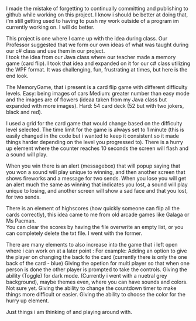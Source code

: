 I made the mistake of forgetting to continually committing and publishing to github while working on this project.
I know i should be better at doing that, i'm still getting used to having to push my work outside of a program im currently working on.
I will do better.

This project is one where I came up with the idea during class.  Our Professor suggested that we form our own ideas of what was taught during our c# class 
and use them in our project.  
I took the idea from our Java class where our teacher made a memory game (card flip).  I took that idea and expanded on it for our c# class utilizing the WPF format.
It was challenging, fun, frustrating at times, but here is the end look. 

The MemoryGame, that i present is a card flip game with different difficulty levels.
Easy: being images of cars 
Medium: greater number than easy mode and the images are of flowers (ideaa taken from my Java class but expanded with more images).
Hard: 54 card deck (52 but with two jokers, black and red).

I used a grid for the card game that would change based on the difficulty level selected. 
The time limit for the game is always set to 1 minute (this is easily changed in the code but i wanted to keep it consistent so it made things harder depending on the level you progressed to).
There is a hurry up element where the counter reaches 10 seconds the screen will flash and a sound will play.

When you win there is an alert (messagebox) that will popup saying that you won a sound will play unique to winning, and then another screen that shows fireworks and a message for two sends. 
When you lose you will get an alert much the same as winning that indicates you lost, a sound will play unique to losing, and another screen will show a sad face and that you lost, for two sends.

There is an element of highscores (how quickly someone can flip all the cards correctly), this idea came to me from old arcade games like Galaga or Ms Pacman.  
You can clear the scores by having the file overwrite an empty list, or you can completely delete the txt file.  I went with the former.

There are many elements to also increase into the game that i left open where i can work on at a later point :
For example: Adding an option to give the player on changing the back fo the card (currently there is only the one back of the card - blue)
Giving the opetion for multi player so that when one person is done the other player is prompted to take the controls.
Giving the ability (Toggle) for dark mode.  (Currently i went with a nuetral grey background), maybe themes even, where you can have sounds and colors.  Not sure yet.
Giving the ability to change the countdown timer to make things more difficult or easier.
Giving the ability to choose the color for the hurry up element.

Just things i am thinking of and playing around with.  
